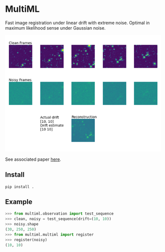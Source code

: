 # MultiML

Fast image registration under linear drift with extreme noise.  Optimal in maximum likelihood sense under Gaussian noise.

![](readme_picture.png)

See associated paper [here](https://github.com/evidlo/ICIP2022).

## Install

    pip install .
    
## Example

``` python
>>> from multiml.observation import test_sequence
>>> clean, noisy = test_sequence(drift=(10, 10))
>>> noisy.shape
(30, 250, 250)
>>> from multiml.multiml import register
>>> register(noisy)
(10, 10)
```

    
    

